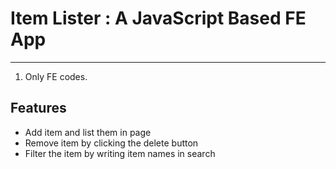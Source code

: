 # Item Lister : A JavaScript Based FE App
--------------------------------------------
1. Only FE codes.

## Features
* Add item and list them in page
* Remove item by clicking the delete button
* Filter the item by writing item names in search 